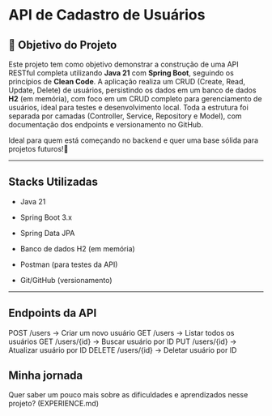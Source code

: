 # API de Cadastro de Usuários


## 🎯 Objetivo do Projeto

  Este projeto tem como objetivo demonstrar a construção de uma API RESTful completa utilizando **Java 21** com **Spring Boot**, seguindo os princípios de **Clean Code**.
  A aplicação realiza um CRUD (Create, Read, Update, Delete) de usuários, persistindo os dados em um banco de dados **H2** (em memória),  com foco em um CRUD completo para gerenciamento de usuários, ideal para testes e desenvolvimento local. Toda a estrutura foi separada por camadas (Controller, Service, Repository e Model), com documentação dos endpoints e versionamento no GitHub.

  Ideal para quem está começando no backend e quer uma base sólida para projetos futuros!🚀


---



## Stacks Utilizadas



- Java 21  

- Spring Boot 3.x  

- Spring Data JPA  

- Banco de dados H2 (em memória)  

- Postman (para testes da API)  

- Git/GitHub (versionamento)


---

## Endpoints da API

POST /users → Criar um novo usuário
GET /users → Listar todos os usuários
GET /users/{id} → Buscar usuário por ID
PUT /users/{id} → Atualizar usuário por ID
DELETE /users/{id} → Deletar usuário por ID


## Minha jornada

Quer saber um pouco mais sobre as dificuldades e aprendizados nesse projeto?
(EXPERIENCE.md) 



